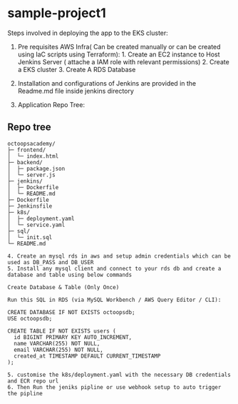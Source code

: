 # sample-project1
Steps involved in deploying the app to the EKS cluster:

1. Pre requisites AWS Infra( Can be created manually or can be created using IaC scripts using Terraform):
       1. Create an EC2 instance to Host Jenkins Server ( attache a IAM role with relevant permissions)
       2. Create a EKS cluster
       3. Create A RDS Database
2. Installation and configurations of Jenkins are provided in the Readme.md file inside jenkins directory

3. Application Repo Tree:
## Repo tree

```
octoopsacademy/
├─ frontend/
│  └─ index.html
├─ backend/
│  ├─ package.json
│  └─ server.js
├─ jenkins/
│  ├─ Dockerfile
│  └─ README.md
├─ Dockerfile
├─ Jenkinsfile
├─ k8s/
│  ├─ deployment.yaml
│  └─ service.yaml
├─ sql/
│  └─ init.sql
└─ README.md

4. Create an mysql rds in aws and setup admin credentials which can be used as DB_PASS and DB_USER
5. Install any mysql client and connect to your rds db and create a database and table using below commands

Create Database & Table (Only Once)

Run this SQL in RDS (via MySQL Workbench / AWS Query Editor / CLI):

CREATE DATABASE IF NOT EXISTS octoopsdb;
USE octoopsdb;

CREATE TABLE IF NOT EXISTS users (
  id BIGINT PRIMARY KEY AUTO_INCREMENT,
  name VARCHAR(255) NOT NULL,
  email VARCHAR(255) NOT NULL,
  created_at TIMESTAMP DEFAULT CURRENT_TIMESTAMP
);

5. customise the k8s/deployment.yaml with the necessary DB credentials and ECR repo url
6. Then Run the jeniks pipline or use webhook setup to auto trigger the pipline
   
